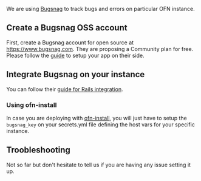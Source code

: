 We are using [Bugsnag](https://www.bugsnag.com/) to track bugs and errors on particular OFN instance.

## Create a Bugsnag OSS account

First, create a Bugsnag account for open source at https://www.bugsnag.com. They are proposing a Community plan for free.
Please follow the [guide](https://docs.bugsnag.com/product/getting-started/) to setup your app on their side.

## Integrate Bugsnag on your instance

You can follow their [guide for Rails integration](https://docs.bugsnag.com/platforms/ruby/rails).

### Using ofn-install

In case you are deploying with [ofn-install](https://github.com/openfoodfoundation/ofn-install), you will just have to setup the `bugsnag_key` on your secrets.yml file defining the host vars for your specific instance.

## Troobleshooting

Not so far but don't hesitate to tell us if you are having any issue setting it up.